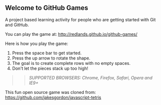 ## Welcome to GitHub Games

A project based learning activity for people who are getting started with Git and GitHub.

You can play the game at: http://redlands.github.io/github-games/

Here is how you play the game:
1. Press the space bar to get started.
2. Press the up arrow to rotate the shape.
3. The goal is to create complete rows with no empty spaces.
4. Don't let the pieces stack up too high!

>> _*SUPPORTED BROWSERS*: Chrome, Firefox, Safari, Opera and IE9+_

This fun open source game was cloned from: https://github.com/jakesgordon/javascript-tetris
